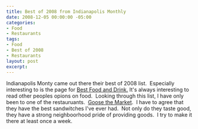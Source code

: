 ```yaml
---
title: Best of 2008 from Indianapolis Monthly
date: 2008-12-05 00:00:00 -05:00
categories:
- Food
- Restaurants
tags:
- Food
- Best of 2008
- Restaurants
layout: post
excerpt: 
---
```


Indianapolis Monty came out there their best of 2008 list.&nbsp; Especially interesting to is the page for <a href="http://www.indianapolismonthly.com/articleNew.aspx?id=52230&amp;page=2" target="_blank">Best Food and Drink.</a> It's always interesting to read other peoples opions on food.&nbsp; Looking through this list, I have only been to one of the restauruants.&nbsp; <a href="http://www.goosethemarket.com/" target="_blank">Goose the Market</a>.&nbsp; I have to agree that they have the best sandwitches I've ever had.&nbsp; Not only do they taste good, they have a strong neighboorhood pride of providing goods.&nbsp; I try to make it there at least once a week.
